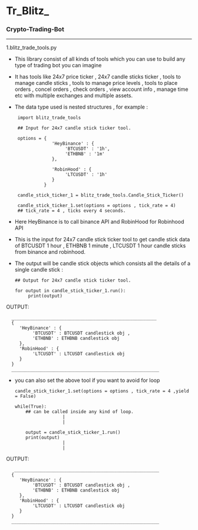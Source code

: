 #  Tr_Blitz_ 
### Crypto-Trading-Bot
_________________________________________________________________________________________________________________

1.blitz_trade_tools.py 

* This library consist of all kinds of tools which you can use to build any type of trading bot you can imagine 

* It has tools like 24x7 price ticker , 24x7 candle sticks ticker , tools to manage candle sticks , 
tools to manage price levels , tools to place orders , concel orders , check orders , view account info ,
manage time etc with multiple exchanges and multiple assets.
                                          
* The data type used is nested structures , for example :

       import blitz_trade_tools
       
       ## Input for 24x7 candle stick ticker tool.
       
       options = {
                    'HeyBinance' : {
                         'BTCUSDT' : '1h',
                         'ETHBNB' : '1m'
                    },
                    
                    'RobinHood' : {
                         'LTCUSDT' : '1h'
                    }
                 }
       
       candle_stick_ticker_1 = blitz_trade_tools.Candle_Stick_Ticker()
       
       candle_stick_ticker_1.set(options = options , tick_rate = 4)
       ## tick_rate = 4 , ticks every 4 seconds.
      
* Here HeyBinance is to call binance API and RobinHood for Robinhood API
* This is the input for 24x7 candle stick ticker tool to get candle stick data of BTCUSDT 1 hour , ETHBNB 1 minute , LTCUSDT 1 hour candle sticks from binance and robinhood.
* The output will be candle stick objects which consists all the details of a single candle stick :

      ## Output for 24x7 candle stick ticker tool.
      
      for output in candle_stick_ticker_1.run():
           print(output)
      
OUTPUT:

      _______________________________________________________
      {
         'HeyBinance' : {
              'BTCUSDT' : BTCUSDT candlestick obj ,
              'ETHBNB' : ETHBNB candlestick obj
         },
         'RobinHood' : {
              'LTCUSDT' : LTCUSDT candlestick obj
         }
      }
      ________________________________________________________

* you can also set the above tool if you want to avoid for loop
      
      candle_stick_ticker_1.set(options = options , tick_rate = 4 ,yield = False)
      
      while(True):
          ## can be called inside any kind of loop. 
                        |          
                        |
                        
          output = candle_stick_ticker_1.run()
          print(output)
                        |
                        |
 OUTPUT:
 
       _______________________________________________________
      {
         'HeyBinance' : {
              'BTCUSDT' : BTCUSDT candlestick obj ,
              'ETHBNB' : ETHBNB candlestick obj
         },
         'RobinHood' : {
              'LTCUSDT' : LTCUSDT candlestick obj
         }
      }
      ________________________________________________________                  
                        
                        
